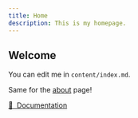 ```yaml
---
title: Home
description: This is my homepage.
---
```


## Welcome

You can edit me in <code>content/index.md</code>.

Same for the [about](/about) page!

[📖 &nbsp;Documentation](https://content.nuxtjs.org)